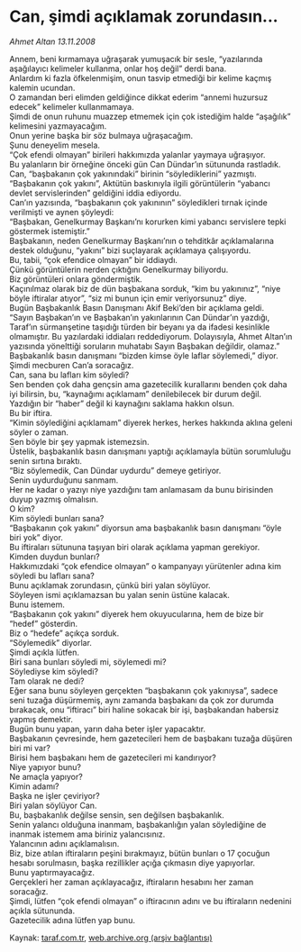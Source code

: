 # Can, şimdi açıklamak zorundasın...

*Ahmet Altan 13.11.2008*

<div class="yazi">Annem, beni kırmamaya uğraşarak yumuşacık bir sesle, “yazılarında aşağılayıcı kelimeler kullanma, onlar hoş değil” derdi bana. <br/>Anlardım ki fazla öfkelenmişim, onun tasvip etmediği bir kelime kaçmış kalemin ucundan. <br/>O zamandan beri elimden geldiğince dikkat ederim “annemi huzursuz edecek” kelimeler kullanmamaya. <br/>Şimdi de onun ruhunu muazzep etmemek için çok istediğim halde “aşağılık” kelimesini yazmayacağım. <br/>Onun yerine başka bir söz bulmaya uğraşacağım. <br/>Şunu deneyelim mesela. <br/>“Çok efendi olmayan” birileri hakkımızda yalanlar yaymaya uğraşıyor. <br/>Bu yalanların bir örneğine önceki gün Can Dündar’ın sütununda rastladık. <br/>Can, “başbakanın çok yakınındaki” birinin “söylediklerini” yazmıştı. <br/>“Başbakanın çok yakını”, Aktütün baskınıyla ilgili görüntülerin “yabancı devlet servislerinden” geldiğini iddia ediyordu. <br/>Can’ın yazısında, “başbakanın çok yakınının” söyledikleri tırnak içinde verilmişti ve aynen şöyleydi: <br/>“Başbakan, Genelkurmay Başkanı’nı korurken kimi yabancı servislere tepki göstermek istemiştir.” <br/>Başbakanın, neden Genelkurmay Başkanı’nın o tehditkâr açıklamalarına destek olduğunu, “yakını” bizi suçlayarak açıklamaya çalışıyordu. <br/>Bu, tabii, “çok efendice olmayan” bir iddiaydı. <br/>Çünkü görüntülerin nerden çıktığını Genelkurmay biliyordu. <br/>Biz görüntüleri onlara göndermiştik. <br/>Kaçınılmaz olarak biz de dün başbakana sorduk, “kim bu yakınınız”, “niye böyle iftiralar atıyor”, “siz mi bunun için emir veriyorsunuz” diye. <br/>Bugün Başbakanlık Basın Danışmanı Akif Beki’den bir açıklama geldi. <br/>“Sayın Başbakan’ın ve Başbakan’ın yakınlarının Can Dündar’ın yazdığı, Taraf’ın sürmanşetine taşıdığı türden bir beyanı ya da ifadesi kesinlikle olmamıştır. Bu yazılardaki iddiaları reddediyorum. Dolayısıyla, Ahmet Altan’ın yazısında yönelttiği soruların muhatabı Sayın Başbakan değildir, olamaz.” <br/>Başbakanlık basın danışmanı “bizden kimse öyle laflar söylemedi,” diyor. <br/>Şimdi mecburen Can’a soracağız. <br/>Can, sana bu lafları kim söyledi? <br/>Sen benden çok daha gençsin ama gazetecilik kurallarını benden çok daha iyi bilirsin, bu, “kaynağımı açıklamam” denilebilecek bir durum değil. <br/>Yazdığın bir “haber” değil ki kaynağını saklama hakkın olsun. <br/>Bu bir iftira. <br/>“Kimin söylediğini açıklamam” diyerek herkes, herkes hakkında aklına geleni söyler o zaman. <br/>Sen böyle bir şey yapmak istemezsin. <br/>Üstelik, başbakanlık basın danışmanı yaptığı açıklamayla bütün sorumluluğu senin sırtına bıraktı. <br/>“Biz söylemedik, Can Dündar uydurdu” demeye getiriyor. <br/>Senin uydurduğunu sanmam. <br/>Her ne kadar o yazıyı niye yazdığını tam anlamasam da bunu birisinden duyup yazmış olmalısın. <br/>O kim? <br/>Kim söyledi bunları sana? <br/>“Başbakanın çok yakını” diyorsun ama başbakanlık basın danışmanı “öyle biri yok” diyor. <br/>Bu iftiraları sütununa taşıyan biri olarak açıklama yapman gerekiyor. <br/>Kimden duydun bunları? <br/>Hakkımızdaki “çok efendice olmayan” o kampanyayı yürütenler adına kim söyledi bu lafları sana? <br/>Bunu açıklamak zorundasın, çünkü biri yalan söylüyor. <br/>Söyleyen ismi açıklamazsan bu yalan senin üstüne kalacak. <br/>Bunu istemem. <br/>“Başbakanın çok yakını” diyerek hem okuyucularına, hem de bize bir “hedef” gösterdin. <br/>Biz o “hedefe” açıkça sorduk. <br/>“Söylemedik” diyorlar. <br/>Şimdi açıkla lütfen. <br/>Biri sana bunları söyledi mi, söylemedi mi? <br/>Söylediyse kim söyledi? <br/>Tam olarak ne dedi? <br/>Eğer sana bunu söyleyen gerçekten “başbakanın çok yakınıysa”, sadece seni tuzağa düşürmemiş, aynı zamanda başbakanı da çok zor durumda bırakacak, onu “iftiracı” biri haline sokacak bir işi, başbakandan habersiz yapmış demektir. <br/>Bugün bunu yapan, yarın daha beter işler yapacaktır. <br/>Başbakanın çevresinde, hem gazetecileri hem de başbakanı tuzağa düşüren biri mi var? <br/>Birisi hem başbakanı hem de gazetecileri mi kandırıyor? <br/>Niye yapıyor bunu? <br/>Ne amaçla yapıyor? <br/>Kimin adamı? <br/>Başka ne işler çeviriyor? <br/>Biri yalan söylüyor Can. <br/>Bu, başbakanlık değilse sensin, sen değilsen başbakanlık. <br/>Senin yalancı olduğuna inanmam, başbakanlığın yalan söylediğine de inanmak istemem ama biriniz yalancısınız. <br/>Yalancının adını açıklamalısın. <br/>Biz, bize atılan iftiraların peşini bırakmayız, bütün bunları o 17 çocuğun hesabı sorulmasın, başka rezillikler açığa çıkmasın diye yapıyorlar. <br/>Bunu yaptırmayacağız. <br/>Gerçekleri her zaman açıklayacağız, iftiraların hesabını her zaman soracağız. <br/>Şimdi, lütfen “çok efendi olmayan” o iftiracının adını ve bu iftiraların nedenini açıkla sütununda. <br/>Gazetecilik adına lütfen yap bunu. </div>

Kaynak: [taraf.com.tr](http://www.taraf.com.tr:80/makale/2649.htm), [web.archive.org (arşiv bağlantısı)](http://web.archive.org/web/20100428041950/http://www.taraf.com.tr:80/makale/2649.htm)

